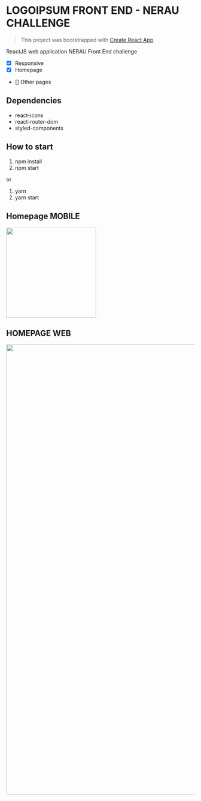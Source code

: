 # LOGOIPSUM FRONT END - NERAU CHALLENGE

> This project was bootstrapped with [Create React App](https://github.com/facebook/create-react-app).

ReactJS web application NERAU Front End challenge

- [x] Responsive
- [x] Homepage
- [] Other pages

## Dependencies

- react-icons
- react-router-dom
- styled-components

## How to start

1. npm install
2. npm start

or

1. yarn
2. yarn start

## Homepage MOBILE

<img src="https://github.com/Vinicius-A-R/challenge-nerau/blob/main/public/img/mobile.gif?raw=true" width="240px" />

## HOMEPAGE WEB

<img src="https://github.com/Vinicius-A-R/challenge-nerau/blob/main/public/img/desktop.gif?raw=true" width="1200px" />
